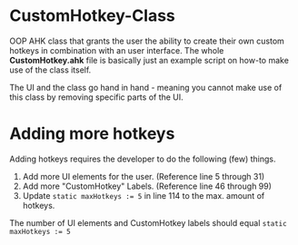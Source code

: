 # CustomHotkey-Class
OOP AHK class that grants the user the ability to create their own custom hotkeys in combination with an user interface.
The whole **CustomHotkey.ahk** file is basically just an example script on how-to make use of the class itself.


The UI and the class go hand in hand - meaning you cannot make use of this class by removing specific parts of the UI.


# Adding more hotkeys
Adding hotkeys requires the developer to do the following (few) things.


1. Add more UI elements for the user. (Reference line 5 through 31)
2. Add more "CustomHotkey" Labels. (Reference line 46 through 99)
3. Update `static maxHotkeys := 5` in line 114 to the max. amount of hotkeys.

The number of UI elements and CustomHotkey labels should equal `static maxHotkeys := 5`
